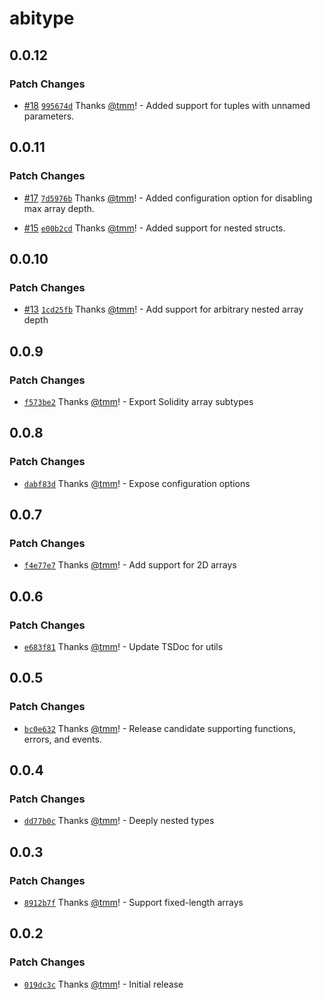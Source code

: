 # abitype

## 0.0.12

### Patch Changes

- [#18](https://github.com/wagmi-dev/abitype/pull/18) [`995674d`](https://github.com/wagmi-dev/abitype/commit/995674d6cf909124f7dc6f20587807ab349db7e2) Thanks [@tmm](https://github.com/tmm)! - Added support for tuples with unnamed parameters.

## 0.0.11

### Patch Changes

- [#17](https://github.com/wagmi-dev/abitype/pull/17) [`7d5976b`](https://github.com/wagmi-dev/abitype/commit/7d5976be1d01dc7f74095d6aa6501b48268e43aa) Thanks [@tmm](https://github.com/tmm)! - Added configuration option for disabling max array depth.

* [#15](https://github.com/wagmi-dev/abitype/pull/15) [`e00b2cd`](https://github.com/wagmi-dev/abitype/commit/e00b2cd92c3a62eb36c5883cb89abe7f80a7bbc1) Thanks [@tmm](https://github.com/tmm)! - Added support for nested structs.

## 0.0.10

### Patch Changes

- [#13](https://github.com/wagmi-dev/abitype/pull/13) [`1cd25fb`](https://github.com/wagmi-dev/abitype/commit/1cd25fb265d5d67e0bfdd3d93b54230cb4e18960) Thanks [@tmm](https://github.com/tmm)! - Add support for arbitrary nested array depth

## 0.0.9

### Patch Changes

- [`f573be2`](https://github.com/wagmi-dev/abitype/commit/f573be2f5cc826e9977ce21f2f9600c9cc8cf014) Thanks [@tmm](https://github.com/tmm)! - Export Solidity array subtypes

## 0.0.8

### Patch Changes

- [`dabf83d`](https://github.com/wagmi-dev/abitype/commit/dabf83d169a5bb8d86dad4b6afbae14c50f20c8d) Thanks [@tmm](https://github.com/tmm)! - Expose configuration options

## 0.0.7

### Patch Changes

- [`f4e77e7`](https://github.com/wagmi-dev/abitype/commit/f4e77e70dcc8b71141716a8847ef654008c2e36c) Thanks [@tmm](https://github.com/tmm)! - Add support for 2D arrays

## 0.0.6

### Patch Changes

- [`e683f81`](https://github.com/wagmi-dev/abitype/commit/e683f81605e1bab2201085c1e51ac67ce4223115) Thanks [@tmm](https://github.com/tmm)! - Update TSDoc for utils

## 0.0.5

### Patch Changes

- [`bc0e632`](https://github.com/wagmi-dev/abitype/commit/bc0e632cfac306170e221a9509a42b8937fe6426) Thanks [@tmm](https://github.com/tmm)! - Release candidate supporting functions, errors, and events.

## 0.0.4

### Patch Changes

- [`dd77b0c`](https://github.com/wagmi-dev/abitype/commit/dd77b0c84d9326c252a6f2929fca8a675e48383a) Thanks [@tmm](https://github.com/tmm)! - Deeply nested types

## 0.0.3

### Patch Changes

- [`8912b7f`](https://github.com/wagmi-dev/abitype/commit/8912b7fb3969a8103e21bc9230b670fd0ae39908) Thanks [@tmm](https://github.com/tmm)! - Support fixed-length arrays

## 0.0.2

### Patch Changes

- [`019dc3c`](https://github.com/wagmi-dev/abitype/commit/019dc3c42d7929cf571b013690e1082100b23b92) Thanks [@tmm](https://github.com/tmm)! - Initial release
